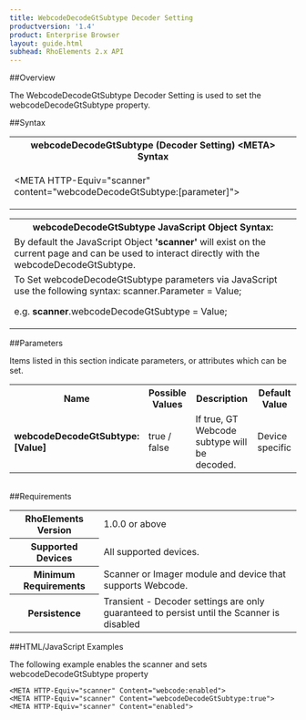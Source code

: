 ```yaml
---
title: WebcodeDecodeGtSubtype Decoder Setting
productversion: '1.4'
product: Enterprise Browser
layout: guide.html
subhead: RhoElements 2.x API
---
```


##Overview

The WebcodeDecodeGtSubtype Decoder Setting is used to set the webcodeDecodeGtSubtype property.

##Syntax

<table class="re-table"><tr><th class="tableHeading">webcodeDecodeGtSubtype (Decoder Setting) &lt;META&gt; Syntax
</th></tr><tr><td class="clsSyntaxCells clsOddRow"><p>&lt;META HTTP-Equiv="scanner" content="webcodeDecodeGtSubtype:[parameter]"&gt;</p></td></tr></table>
<table class="re-table"><tr><th class="tableHeading">webcodeDecodeGtSubtype JavaScript Object Syntax:</th></tr><tr><td class="clsSyntaxCells clsOddRow">
By default the JavaScript Object <b>'scanner'</b> will exist on the current page and can be used to interact directly with the webcodeDecodeGtSubtype.
</td></tr><tr><td class="clsSyntaxCells clsEvenRow">
To Set webcodeDecodeGtSubtype parameters via JavaScript use the following syntax: scanner.Parameter = Value;
<P />e.g. <b>scanner</b>.webcodeDecodeGtSubtype = Value;
</td></tr></table>

##Parameters


Items listed in this section indicate parameters, or attributes which can be set.
<table class="re-table"><col width="20%" /><col width="20%" /><col width="38%" /><col width="22%" /><tr><th class="tableHeading">Name</th><th class="tableHeading">Possible Values</th><th class="tableHeading">Description</th><th class="tableHeading">Default Value</th></tr><tr><td class="clsSyntaxCells clsOddRow"><b>webcodeDecodeGtSubtype:[Value]
</b></td><td class="clsSyntaxCells clsOddRow">true / false</td><td class="clsSyntaxCells clsOddRow">If true, GT Webcode subtype will be decoded.</td><td class="clsSyntaxCells clsOddRow">Device specific</td></tr></table>
<table class="re-table"><col width="78%" /><col width="8%" /><col width="1%" /><col width="5%" /><col width="1%" /><col width="5%" /><col width="2%" /></table>





##Requirements

<table class="re-table"><tr><th class="tableHeading">RhoElements Version</th><td class="clsSyntaxCell clsEvenRow">1.0.0 or above
</td></tr><tr><th class="tableHeading">Supported Devices</th><td class="clsSyntaxCell clsOddRow">All supported devices.</td></tr><tr><th class="tableHeading">Minimum Requirements</th><td class="clsSyntaxCell clsOddRow">Scanner or Imager module and device that supports Webcode.</td></tr><tr><th class="tableHeading">Persistence</th><td class="clsSyntaxCell clsEvenRow">Transient - Decoder settings are only guaranteed to persist until the Scanner is disabled</td></tr></table>


##HTML/JavaScript Examples

The following example enables the scanner and sets webcodeDecodeGtSubtype property

	<META HTTP-Equiv="scanner" Content="webcode:enabled">
	<META HTTP-Equiv="scanner" Content="webcodeDecodeGtSubtype:true">
	<META HTTP-Equiv="scanner" Content="enabled">
					





